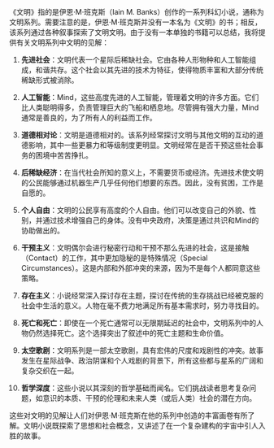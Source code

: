 《文明》指的是伊恩·M·班克斯（Iain M. Banks）创作的一系列科幻小说，通称为文明系列。需要注意的是，伊恩·M·班克斯并没有一本名为《文明》的书；相反，该系列通过各种叙事探索了文明文明。由于没有一本单独的书籍可以总结，我将提供有关文明系列中文明的见解：

1. **先进社会**：文明代表一个星际后稀缺社会。它由各种人形物种和人工智能组成，和谐共存。这个社会以其先进的技术为特征，使得物质丰富和大部分传统稀缺形式被消除。

2. **人工智能**：Mind，这些高度先进的人工智能，管理着文明的许多方面。它们比人类聪明得多，负责管理巨大的飞船和栖息地。尽管拥有强大力量，Mind通常是善良的，为了所有人的利益而工作。

3. **道德相对论**：文明是道德相对的。该系列经常探讨文明与其他文明的互动的道德影响，其中一些更暴力和等级制度更明显。文明经常在是否干预这些社会事务的困境中苦苦挣扎。

4. **后稀缺经济**：在当代社会所知的意义上，不需要货币或经济。先进技术使文明的公民能够通过机器生产几乎任何他们想要的东西。因此，没有贫困，工作是自愿的。

5. **个人自由**：文明的公民享有高度的个人自由。他们可以改变自己的外貌、性别，并通过技术增强自己的身体。没有中央政府，决策是通过共识和Mind的协助做出的。

6. **干预主义**：文明偶尔会进行秘密行动和干预不那么先进的社会，这是接触（Contact）的工作，其中更加隐秘的是特殊情况（Special Circumstances）。这是内部和外部冲突的来源，因为不是每个人都同意这些策略。

7. **存在主义**：小说经常深入探讨存在主题，探讨在传统的生存挑战已经被克服的社会中生活的意义。人物在毫不费力地满足所有基本需求时，努力寻找目的。

8. **死亡和死亡**：即使在一个死亡通常可以无限期延迟的社会中，文明系列中的人物仍然选择死亡。这个选择突出了叙述中的死亡主题和生命价值。

9. **太空歌剧**：文明系列是一部太空歌剧，具有宏伟的尺度和戏剧性的冲突。故事发生在星际战争、政治阴谋和个人戏剧的背景下，所有这些都与星系的广阔和复杂交织在一起。

10. **哲学深度**：这些小说以其深刻的哲学基础而闻名。它们挑战读者思考复杂问题，如意识的本质、干预的伦理和未来人类（或后人类）社会的潜在方向。

这些对文明的见解让人们对伊恩·M·班克斯在他的系列中创造的丰富画卷有所了解。文明小说既探索了思想和社会概念，又讲述了在一个复杂建构的宇宙中引人入胜的故事。